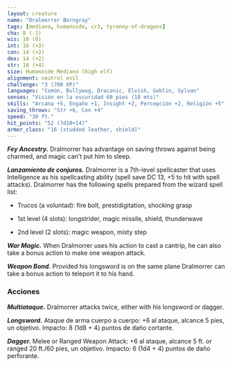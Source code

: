 ```yaml
---
layout: creature
name: "Dralmorrer Borngray"
tags: [mediana, humanoide, cr3, tyranny-of-dragons]
cha: 8 (-1)
wis: 10 (0)
int: 16 (+3)
con: 14 (+2)
dex: 14 (+2)
str: 18 (+4)
size: Humanoide Mediano (high elf)
alignment: neutral evil
challenge: "3 (700 XP)"
languages: "Común, Bullywug, Draconic, Elvish, Goblin, Sylvan"
senses: "Visión en la oscuridad 60 pies (18 mts)"
skills: "Arcana +5, Engaño +1, Insight +2, Percepción +2, Religión +5"
saving_throws: "Str +6, Con +4"
speed: "30 ft."
hit_points: "52 (7d10+14)"
armor_class: "16 (studded leather, shield)"
---
```


***Fey Ancestry.*** Dralmorrer has advantage on saving throws against being charmed, and magic can't put him to sleep.

***Lanzamiento de conjuros.*** Dralmorrer is a 7th-level spellcaster that uses Intelligence as his spellcasting ability (spell save DC 13, +5 to hit with spell attacks). Dralmorrer has the following spells prepared from the wizard spell list:

* Trucos (a voluntad): fire bolt, prestidigitation, shocking grasp

* 1st level (4 slots): longstrider, magic missile, shield, thunderwave

* 2nd level (2 slots): magic weapon, misty step

***War Magic.*** When Dralmorrer uses his action to cast a cantrip, he can also take a bonus action to make one weapon attack.

***Weapon Bond.*** Provided his longsword is on the same plane Dralmorrer can take a bonus action to teleport it to his hand.

### Acciones

***Multiataque.*** Dralmorrer attacks twice, either with his longsword or dagger.

***Longsword.*** Ataque de arma cuerpo a cuerpo: +6 al ataque, alcance 5 pies, un objetivo. Impacto: 8 (1d8 + 4) puntos de daño cortante.

***Dagger.*** Melee or Ranged Weapon Attack: +6 al ataque, alcance 5 ft. or ranged 20 ft./60 pies, un objetivo. Impacto: 6 (1d4 + 4) puntos de daño perforante.